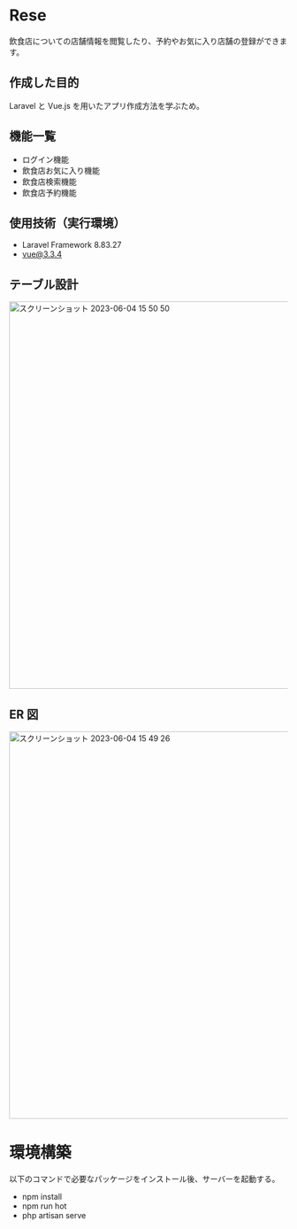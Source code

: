 # Rese

飲食店についての店舗情報を閲覧したり、予約やお気に入り店舗の登録ができます。

## 作成した目的

Laravel と Vue.js を用いたアプリ作成方法を学ぶため。

## 機能一覧

-   ログイン機能
-   飲食店お気に入り機能
-   飲食店検索機能
-   飲食店予約機能

## 使用技術（実行環境）

-   Laravel Framework 8.83.27
-   vue@3.3.4

## テーブル設計

<img width="700" alt="スクリーンショット 2023-06-04 15 50 50" src="https://github.com/koyama-anna/Rese_vue/assets/118032025/c99e7c36-73bc-4ee1-8da6-61cd09593e77">

## ER 図

<img width="700" alt="スクリーンショット 2023-06-04 15 49 26" src="https://github.com/koyama-anna/Rese_vue/assets/118032025/b2c550b3-42fa-4aa4-b9ab-3e94eec554ce">

# 環境構築

以下のコマンドで必要なパッケージをインストール後、サーバーを起動する。

-   npm install
-   npm run hot
-   php artisan serve
